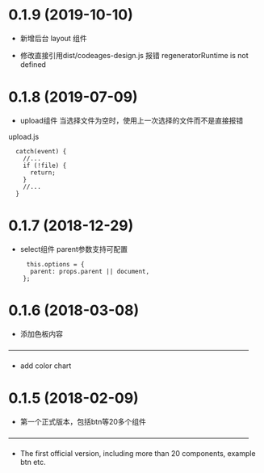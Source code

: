 # 0.1.9 (2019-10-10)

* 新增后台 layout 组件

* 修改直接引用dist/codeages-design.js 报错 regeneratorRuntime is not defined

# 0.1.8 (2019-07-09)

* upload组件  当选择文件为空时，使用上一次选择的文件而不是直接报错

upload.js

```
  catch(event) {
    //...
    if (!file) {
      return;
    }
    //...
  }

```

# 0.1.7 (2018-12-29)

* select组件  parent参数支持可配置

```
     this.options = {
      parent: props.parent || document,
    };
```

# 0.1.6 (2018-03-08)

* 添加色板内容

——————————————————————————————————

* add color chart


# 0.1.5 (2018-02-09)

* 第一个正式版本，包括btn等20多个组件

——————————————————————————————————

* The first official version, including more than 20 components, example btn etc.
